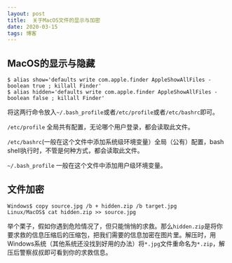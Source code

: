 ```yaml
---
layout: post
title:  关于MacOS文件的显示与加密
date: 2020-03-15
tags: 博客
---
```

## MacOS的显示与隐藏

    $ alias show='defaults write com.apple.finder AppleShowAllFiles -boolean true ; killall Finder'
    $ alias hidden='defaults write com.apple.finder AppleShowAllFiles -boolean false ; killall Finder'

将这两行命令放入`~/.bash_profile`或者`/etc/profile`或者`/etc/bashrc`即可。

`/etc/profile`  全局共有配置，无论哪个用户登录，都会读取此文件。

`/etc/bashrc`(一般在这个文件中添加系统级环境变量）全局（公有）配置，bash shell执行时，不管是何种方式，都会读取此文件。

`~/.bash_profile`  一般在这个文件中添加用户级环境变量。

## 文件加密

    Windows$ copy source.jpg /b + hidden.zip /b target.jpg
    Linux/MacOS$ cat hidden.zip >> source.jpg

举个栗子，假如你遇到危险情况了，但只能悄悄的求救。那么`hidden.zip`是将你要求救的信息压缩后的压缩包，把我们需要的信息加密在图片里。解压时，用Windows系统（其他系统还没找到好用的办法）将`*.jpg`文件重命名为`*.zip`，解压后警察叔叔即可看到你的求救信息。

